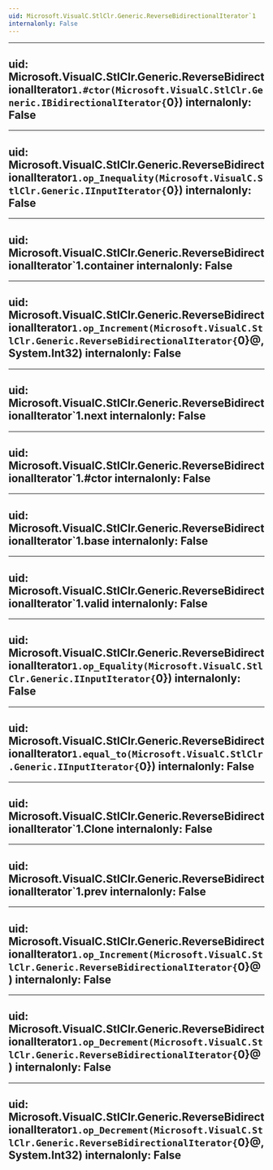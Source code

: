 ```yaml
---
uid: Microsoft.VisualC.StlClr.Generic.ReverseBidirectionalIterator`1
internalonly: False
---
```


---
uid: Microsoft.VisualC.StlClr.Generic.ReverseBidirectionalIterator`1.#ctor(Microsoft.VisualC.StlClr.Generic.IBidirectionalIterator{`0})
internalonly: False
---

---
uid: Microsoft.VisualC.StlClr.Generic.ReverseBidirectionalIterator`1.op_Inequality(Microsoft.VisualC.StlClr.Generic.IInputIterator{`0})
internalonly: False
---

---
uid: Microsoft.VisualC.StlClr.Generic.ReverseBidirectionalIterator`1.container
internalonly: False
---

---
uid: Microsoft.VisualC.StlClr.Generic.ReverseBidirectionalIterator`1.op_Increment(Microsoft.VisualC.StlClr.Generic.ReverseBidirectionalIterator{`0}@,System.Int32)
internalonly: False
---

---
uid: Microsoft.VisualC.StlClr.Generic.ReverseBidirectionalIterator`1.next
internalonly: False
---

---
uid: Microsoft.VisualC.StlClr.Generic.ReverseBidirectionalIterator`1.#ctor
internalonly: False
---

---
uid: Microsoft.VisualC.StlClr.Generic.ReverseBidirectionalIterator`1.base
internalonly: False
---

---
uid: Microsoft.VisualC.StlClr.Generic.ReverseBidirectionalIterator`1.valid
internalonly: False
---

---
uid: Microsoft.VisualC.StlClr.Generic.ReverseBidirectionalIterator`1.op_Equality(Microsoft.VisualC.StlClr.Generic.IInputIterator{`0})
internalonly: False
---

---
uid: Microsoft.VisualC.StlClr.Generic.ReverseBidirectionalIterator`1.equal_to(Microsoft.VisualC.StlClr.Generic.IInputIterator{`0})
internalonly: False
---

---
uid: Microsoft.VisualC.StlClr.Generic.ReverseBidirectionalIterator`1.Clone
internalonly: False
---

---
uid: Microsoft.VisualC.StlClr.Generic.ReverseBidirectionalIterator`1.prev
internalonly: False
---

---
uid: Microsoft.VisualC.StlClr.Generic.ReverseBidirectionalIterator`1.op_Increment(Microsoft.VisualC.StlClr.Generic.ReverseBidirectionalIterator{`0}@)
internalonly: False
---

---
uid: Microsoft.VisualC.StlClr.Generic.ReverseBidirectionalIterator`1.op_Decrement(Microsoft.VisualC.StlClr.Generic.ReverseBidirectionalIterator{`0}@)
internalonly: False
---

---
uid: Microsoft.VisualC.StlClr.Generic.ReverseBidirectionalIterator`1.op_Decrement(Microsoft.VisualC.StlClr.Generic.ReverseBidirectionalIterator{`0}@,System.Int32)
internalonly: False
---
